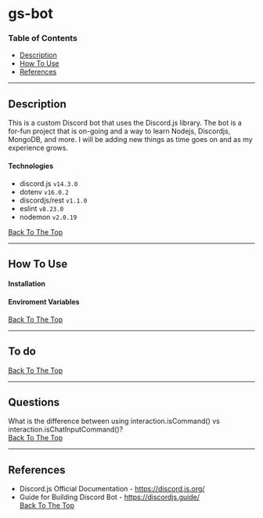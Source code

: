 # gs-bot

### Table of Contents

- [Description](#description)
- [How To Use](#how-to-use)
- [References](#references)

---

## Description

This is a custom Discord bot that uses the Discord.js library. The bot is a for-fun project that is on-going and a way to learn Nodejs, Discordjs, MongoDB, and more. I will be adding new things as time goes on and as my experience grows.

#### Technologies

- discord.js `v14.3.0`
- dotenv `v16.0.2`
- discordjs/rest `v1.1.0`
- eslint `v8.23.0`
- nodemon `v2.0.19`

[Back To The Top](#react-counter)

---

## How To Use

#### Installation

#### Enviroment Variables

[Back To The Top](#react-counter)

---

## To do

[Back To The Top](#react-counter)

---

## Questions

What is the difference between using interaction.isCommand() vs interaction.isChatInputCommand()?  
[Back To The Top](#react-counter)

---

## References

- Discord.js Official Documentation - https://discord.js.org/
- Guide for Building Discord Bot - https://discordjs.guide/  
  [Back To The Top](#react-counter)
